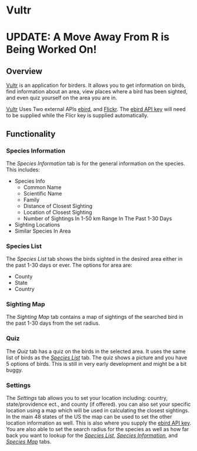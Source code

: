 # Vultr
# UPDATE: A Move Away From R is Being Worked On!


## Overview
[Vultr](https://lvan.shinyapps.io/Vultr/) is an application for birders. It allows you to get information on birds, find information about an area, view places where a bird has been sighted, and even quiz yourself on the area you are in.

[Vultr](https://lvan.shinyapps.io/Vultr/) Uses Two external APIs [ebird](https://ebird.org/home), and  [Flickr](https://flickr.com). The [ebird API key](https://ebird.org/api/keygen) will need to be supplied while the Flicr key is supplied automatically.

## Functionality

### Species Information

The _Species Information_ tab is for the general information on the species. This includes:
* Species Info
  - Common Name
  - Scientific Name
  - Family
  - Distance of Closest Sighting
  - Location of Closest Sighting
  - Number of Sightings In 1-50 km Range In The Past 1-30 Days
* Sighting Locations
* Similar Species In Area

### Species List

The _Species List_ tab shows the birds sighted in the desired area either in the past 1-30 days or ever. The options for area are:
* County
* State
* Country

### Sighting Map

The _Sighting Map_ tab contains a map of sightings of the searched bird in the past 1-30 days from the set radius.

### Quiz

The _Quiz_ tab has a quiz on the birds in the selected area. It uses the same list of birds as the  [_Species List_](README.md#species-list) tab. The quiz shows a picture and you have 5 options of birds. This is still in very early development and might be a bit buggy.

### Settings

The _Settings_ tab allows you to set your location including: country, state/providence ect., and county (if offered). you can also set your specific location using a map which will be used in calculating the closest sightings. In the main 48 states of the US the map can be used to set the other location information as well. This is also where you supply the [ebird API key](https://ebird.org/api/keygen). You are also able to set the search radius for the species as well as how far back you want to lookup for the [_Species List_](README.md#species-list), [_Species Information_](README.md#species-information), and [_Species Map_](README.md#sighting-map) tabs.
